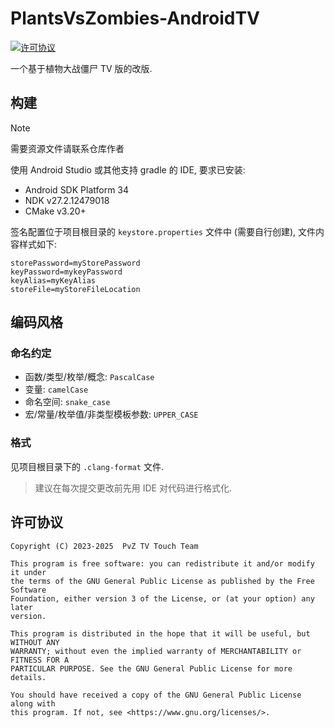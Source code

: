 # PlantsVsZombies-AndroidTV

[![许可协议](https://img.shields.io/github/license/Dicot0721/PlantsVsZombies-AndroidTV)
](https://www.gnu.org/licenses/gpl-3.0.html)

一个基于植物大战僵尸 TV 版的改版.

## 构建

> [!NOTE]
> 需要资源文件请联系仓库作者

使用 Android Studio 或其他支持 gradle 的 IDE, 要求已安装:

- Android SDK Platform 34
- NDK v27.2.12479018
- CMake v3.20+

签名配置位于项目根目录的 `keystore.properties` 文件中 (需要自行创建), 文件内容样式如下:

```properties
storePassword=myStorePassword
keyPassword=mykeyPassword
keyAlias=myKeyAlias
storeFile=myStoreFileLocation
```

## 编码风格

### 命名约定

- 函数/类型/枚举/概念: `PascalCase`
- 变量: `camelCase`
- 命名空间: `snake_case`
- 宏/常量/枚举值/非类型模板参数: `UPPER_CASE`

### 格式

见项目根目录下的 `.clang-format` 文件.

> 建议在每次提交更改前先用 IDE 对代码进行格式化.

## 许可协议

```
Copyright (C) 2023-2025  PvZ TV Touch Team

This program is free software: you can redistribute it and/or modify it under
the terms of the GNU General Public License as published by the Free Software
Foundation, either version 3 of the License, or (at your option) any later
version.

This program is distributed in the hope that it will be useful, but WITHOUT ANY
WARRANTY; without even the implied warranty of MERCHANTABILITY or FITNESS FOR A
PARTICULAR PURPOSE. See the GNU General Public License for more details.

You should have received a copy of the GNU General Public License along with
this program. If not, see <https://www.gnu.org/licenses/>.
```
